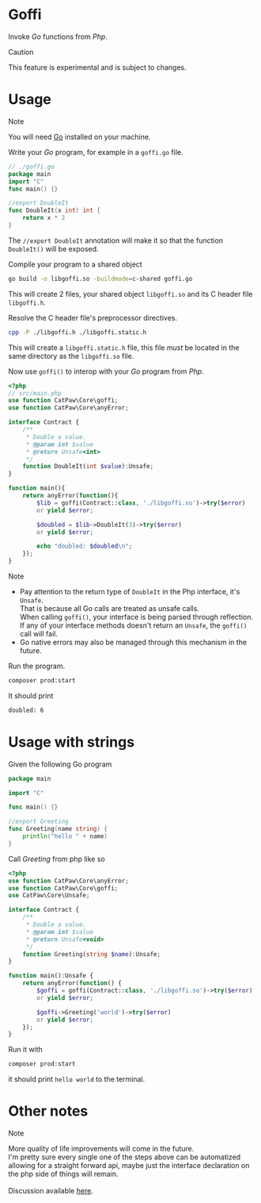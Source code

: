 # Goffi

Invoke _Go_ functions from _Php_.

> [!CAUTION]
> This feature is experimental and is subject to changes.


# Usage

> [!NOTE]
> You will need [Go](https://go.dev/) installed on your machine.

Write your _Go_ program, for example in a `goffi.go` file.

```go
// ./goffi.go
package main
import "C"
func main() {}

//export DoubleIt
func DoubleIt(x int) int {
    return x * 2
}
```

The `//export DoubleIt` annotation will make it so that the function `DoubleIt()` will be exposed.

Compile your program to a shared object
```sh
go build -o libgoffi.so -buildmode=c-shared goffi.go
```
This will create 2 files, your shared object `libgoffi.so` and its C header file `libgoffi.h`.

Resolve the C header file's preprocessor directives.
```sh
cpp -P ./libgoffi.h ./libgoffi.static.h
```
This will create a `libgoffi.static.h` file, this file _must_ be located in the same directory as the `libgoffi.so` file.

Now use `goffi()` to interop with your _Go_ program from _Php_.

```php
<?php
// src/main.php
use function CatPaw\Core\goffi;
use function CatPaw\Core\anyError;

interface Contract {
    /**
     * Double a value.
     * @param int $value
     * @return Unsafe<int>
     */
    function DoubleIt(int $value):Unsafe;
}

function main(){
    return anyError(function(){
        $lib = goffi(Contract::class, './libgoffi.so')->try($error)
        or yield $error;

        $doubled = $lib->DoubleIt(3)->try($error)
        or yield $error;

        echo "doubled: $doubled\n";
    });
}
```

> [!NOTE]
> - Pay attention to the return type of `DoubleIt` in the Php interface, it's `Unsafe`.\
>   That is because all Go calls are treated as unsafe calls.\
>   When calling `goffi()`, your interface is being parsed through reflection.\
>   If any of your interface methods doesn't return an `Unsafe`, the `goffi()` call will fail.
> - Go native errors may also be managed through this mechanism in the future.

Run the program.

```sh
composer prod:start
```

It should print

```sh
doubled: 6
```

# Usage with strings

Given the following Go program

```go
package main

import "C"

func main() {}

//export Greeting
func Greeting(name string) {
    println("hello " + name)
}
```
Call _Greeting_ from php like so

```php
<?php
use function CatPaw\Core\anyError;
use function CatPaw\Core\goffi;
use CatPaw\Core\Unsafe;

interface Contract {
    /**
     * Double a value.
     * @param int $value
     * @return Unsafe<void>
     */
    function Greeting(string $name):Unsafe;
}

function main():Unsafe {
    return anyError(function() {
        $goffi = goffi(Contract::class, './libgoffi.so')->try($error)
        or yield $error;

        $goffi->Greeting('world')->try($error)
        or yield $error;
    });
}
```

Run it with
```sh
composer prod:start
```
it should print `hello world` to the terminal.


# Other notes

> [!NOTE]
> More quality of life improvements will come in the future.\
> I'm pretty sure every single one of the steps above can be automatized allowing for a straight forward api,
> maybe just the interface declaration on the php side of things will remain.\
> \
> Discussion available [here](https://github.com/tncrazvan/catpaw/discussions/3).
